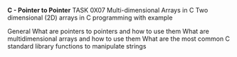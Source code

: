 **C - Pointer to Pointer**
TASK 0X07
Multi-dimensional Arrays in C
Two dimensional (2D) arrays in C programming with example

General
What are pointers to pointers and how to use them
What are multidimensional arrays and how to use them
What are the most common C standard library functions to manipulate strings

